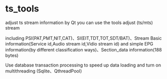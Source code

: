 # ts_tools
adjust ts stream information by Qt
you can use the tools adjust (ts/mts) stream

including PSI(PAT,PMT,NIT,CAT)、SI(EIT,TDT,TOT,SDT/BAT)、Stream Basic information(Service id,Audio stream id,Vidio stream id) and simple EPG information(by different classification ways)、Section_data information(188 bytes)

Use database transaction processing to speed up data loading and turn on multithreading (Sqlite、QthreadPool）
